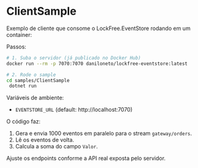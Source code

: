 # ClientSample

Exemplo de cliente que consome o LockFree.EventStore rodando em um container:

Passos:

```bash
# 1. Suba o servidor (já publicado no Docker Hub)
docker run --rm -p 7070:7070 daniloneto/lockfree-eventstore:latest

# 2. Rode o sample
cd samples/ClientSample
 dotnet run
```

Variáveis de ambiente:
- `EVENTSTORE_URL` (default: http://localhost:7070)

O código faz:
1. Gera e envia 1000 eventos em paralelo para o stream `gateway/orders`.
2. Lê os eventos de volta.
3. Calcula a soma do campo `Valor`.

Ajuste os endpoints conforme a API real exposta pelo servidor.
